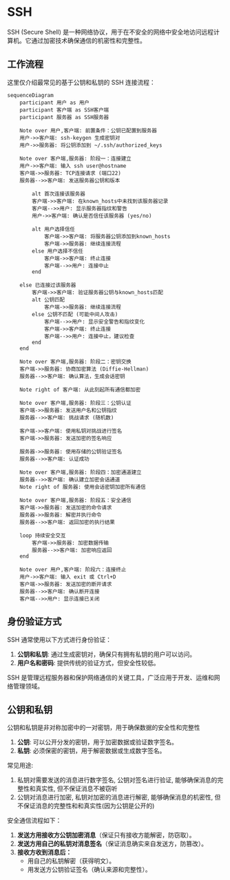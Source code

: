# SSH

SSH (Secure Shell) 是一种网络协议，用于在不安全的网络中安全地访问远程计算机。它通过加密技术确保通信的机密性和完整性。

## 工作流程
这里仅介绍最常见的基于公钥和私钥的 SSH 连接流程：

```mermaid
sequenceDiagram
    participant 用户 as 用户
    participant 客户端 as SSH客户端
    participant 服务器 as SSH服务器

    Note over 用户,客户端: 前置条件：公钥已配置到服务器
    用户->>客户端: ssh-keygen 生成密钥对
    用户->>服务器: 将公钥添加到 ~/.ssh/authorized_keys

    Note over 客户端,服务器: 阶段一：连接建立
    用户->>客户端: 输入 ssh user@hostname
    客户端->>服务器: TCP连接请求 (端口22)
    服务器-->>客户端: 发送服务器公钥和版本
    
        alt 首次连接该服务器
        客户端->>客户端: 在known_hosts中未找到该服务器记录
        客户端-->>用户: 显示服务器指纹和警告
        用户->>客户端: 确认是否信任该服务器 (yes/no)
        
        alt 用户选择信任
            客户端->>客户端: 将服务器公钥添加到known_hosts
            客户端->>服务器: 继续连接流程
        else 用户选择不信任
            客户端->>客户端: 终止连接
            客户端-->>用户: 连接中止
        end
        
    else 已连接过该服务器
        客户端->>客户端: 验证服务器公钥与known_hosts匹配
        alt 公钥匹配
            客户端->>服务器: 继续连接流程
        else 公钥不匹配 (可能中间人攻击)
            客户端-->>用户: 显示安全警告和指纹变化
            客户端->>客户端: 终止连接
            客户端-->>用户: 连接中止，建议检查
        end
    end

    Note over 客户端,服务器: 阶段二：密钥交换
    客户端->>服务器: 协商加密算法 (Diffie-Hellman)
    服务器-->>客户端: 确认算法，生成会话密钥
    
    Note right of 客户端: 从此刻起所有通信都加密

    Note over 客户端,服务器: 阶段三：公钥认证
    客户端->>服务器: 发送用户名和公钥指纹
    服务器-->>客户端: 挑战请求 (随机数)
    
    客户端->>客户端: 使用私钥对挑战进行签名
    客户端->>服务器: 发送加密的签名响应
    
    服务器->>服务器: 使用存储的公钥验证签名
    服务器-->>客户端: 认证成功

    Note over 客户端,服务器: 阶段四：加密通道建立
    服务器-->>客户端: 确认建立加密会话通道
    Note right of 服务器: 使用会话密钥加密所有通信

    Note over 客户端,服务器: 阶段五：安全通信
    客户端->>服务器: 发送加密的命令请求
    服务器->>服务器: 解密并执行命令
    服务器-->>客户端: 返回加密的执行结果

    loop 持续安全交互
        客户端->>服务器: 加密数据传输
        服务器-->>客户端: 加密响应返回
    end

    Note over 用户,客户端: 阶段六：连接终止
    用户->>客户端: 输入 exit 或 Ctrl+D
    客户端->>服务器: 发送加密的断开请求
    服务器-->>客户端: 确认断开连接
    客户端-->>用户: 显示连接已关闭
```


## 身份验证方式

SSH 通常使用以下方式进行身份验证：

1. **公钥和私钥**: 通过生成密钥对，确保只有拥有私钥的用户可以访问。
2. **用户名和密码**: 提供传统的验证方式，但安全性较低。

SSH 是管理远程服务器和保护网络通信的关键工具，广泛应用于开发、运维和网络管理领域。

## 公钥和私钥

公钥和私钥是非对称加密中的一对密钥，用于确保数据的安全性和完整性

1. **公钥**: 可以公开分发的密钥，用于加密数据或验证数字签名。
2. **私钥**: 必须保密的密钥，用于解密数据或生成数字签名。

常见用途:
1. 私钥对需要发送的消息进行数字签名, 公钥对签名进行验证, 能够确保消息的完整性和真实性, 但不保证消息不被窃听
2. 公钥对消息进行加密, 私钥对加密的消息进行解密, 能够确保消息的机密性, 但不保证消息的完整性和和真实性(因为公钥是公开的)

安全通信流程如下：
1. **发送方用接收方公钥加密消息**（保证只有接收方能解密，防窃取）。
2. **发送方用自己的私钥对消息签名**（保证消息确实来自发送方，防篡改）。
3. **接收方收到消息后：**
   - 用自己的私钥解密（获得明文）。
   - 用发送方公钥验证签名（确认来源和完整性）。
